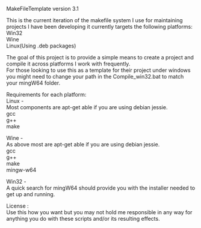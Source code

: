 MakeFileTemplate version 3.1  

This is the current iteration of the makefile system I use for maintaining projects I have been developing it currently targets the following platforms:  
Win32  
Wine  
Linux(Using .deb packages)  

The goal of this project is to provide a simple means to create a project and compile it across platforms I work with frequently.  
For those looking to use this as a template for their project under windows you might need to change your path in the Compile_win32.bat to match your mingW64 folder.  

Requirements for each platform:  
Linux -  
Most components are apt-get able if you are using debian jessie.  
gcc  
g++  
make  

Wine -  
As above most are apt-get able if you are using debian jessie.  
gcc  
g++  
make  
mingw-w64  

Win32 -  
A quick search for mingW64 should provide you with the installer needed to get up and running.  

License :  
Use this how you want but you may not hold me responsible in any way for anything you do with these scripts and/or its resulting effects.
